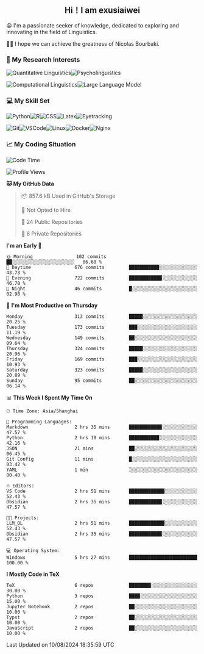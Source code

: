  

## <div align="center">Hi！I am exusiaiwei</div>  

😀 I'm a passionate seeker of knowledge, dedicated to exploring and innovating in the field of Linguistics.

🙋‍♂️ I hope we can achieve the greatness of Nicolas Bourbaki.

### 🔬 My Research Interests  

![Quantitative Linguistics](https://img.shields.io/badge/Quantitative%20Linguistics-%230072CC.svg?&style=for-the-badge&logo=appveyor&logoColor=white)![Psycholinguistics](https://img.shields.io/badge/Psycholinguistics-%2301a3a1.svg?&style=for-the-badge&logo=AWS%20Amplify&logoColor=white)

![Computational Linguistics](https://img.shields.io/badge/Computational%20Linguistics-%231877F2.svg?&style=for-the-badge&logo=Markdown&logoColor=white)![Large Language Model](https://img.shields.io/badge/Large%20Language%20Model-%23F76300.svg?&style=for-the-badge&logo=Android&logoColor=white)

### 💻 My Skill Set

![Python](https://img.shields.io/badge/Python-%2314354C.svg?style=for-the-badge&logo=python&logoColor=white&color=2AB3E3)![R](https://img.shields.io/badge/-R-276DC3?style=for-the-badge&logo=r&logoColor=white)![CSS](https://img.shields.io/badge/-CSS-1572B6?style=for-the-badge&logo=css3&logoColor=white)![Latex](https://img.shields.io/badge/-Latex-008080?style=for-the-badge&logo=latex&logoColor=white)![Eyetracking](https://img.shields.io/badge/Eyetracking-%230078D6?style=for-the-badge&logo=SearXNG&logoColor=#3050FF)

![Git](https://img.shields.io/badge/-Git-F05032?style=for-the-badge&logo=git&logoColor=white)![VSCode](https://img.shields.io/badge/-VSCode-007ACC?style=for-the-badge&logo=visual-studio-code&logoColor=white)![Linux](https://img.shields.io/badge/-Linux-FCC624?style=for-the-badge&logo=linux&logoColor=black)![Docker](https://img.shields.io/badge/-Docker-2496ED?style=for-the-badge&logo=docker&logoColor=white)![Nginx](https://img.shields.io/badge/-Nginx-009639?style=for-the-badge&logo=nginx&logoColor=white)

### 📈 My Coding Situation

<!--START_SECTION:waka-->
![Code Time](http://img.shields.io/badge/Code%20Time-236%20hrs%2021%20mins-blue)

![Profile Views](http://img.shields.io/badge/Profile%20Views-0-blue)

**🐱 My GitHub Data** 

> 📦 857.6 kB Used in GitHub's Storage 
 > 
> 🚫 Not Opted to Hire
 > 
> 📜 24 Public Repositories 
 > 
> 🔑 6 Private Repositories 
 > 
**I'm an Early 🐤** 

```text
🌞 Morning                102 commits         ██░░░░░░░░░░░░░░░░░░░░░░░   06.60 % 
🌆 Daytime                676 commits         ███████████░░░░░░░░░░░░░░   43.73 % 
🌃 Evening                722 commits         ████████████░░░░░░░░░░░░░   46.70 % 
🌙 Night                  46 commits          █░░░░░░░░░░░░░░░░░░░░░░░░   02.98 % 
```
📅 **I'm Most Productive on Thursday** 

```text
Monday                   313 commits         █████░░░░░░░░░░░░░░░░░░░░   20.25 % 
Tuesday                  173 commits         ███░░░░░░░░░░░░░░░░░░░░░░   11.19 % 
Wednesday                149 commits         ██░░░░░░░░░░░░░░░░░░░░░░░   09.64 % 
Thursday                 324 commits         █████░░░░░░░░░░░░░░░░░░░░   20.96 % 
Friday                   169 commits         ███░░░░░░░░░░░░░░░░░░░░░░   10.93 % 
Saturday                 323 commits         █████░░░░░░░░░░░░░░░░░░░░   20.89 % 
Sunday                   95 commits          ██░░░░░░░░░░░░░░░░░░░░░░░   06.14 % 
```


📊 **This Week I Spent My Time On** 

```text
🕑︎ Time Zone: Asia/Shanghai

💬 Programming Languages: 
Markdown                 2 hrs 35 mins       ████████████░░░░░░░░░░░░░   47.57 % 
Python                   2 hrs 18 mins       ███████████░░░░░░░░░░░░░░   42.16 % 
JSON                     21 mins             ██░░░░░░░░░░░░░░░░░░░░░░░   06.45 % 
Git Config               11 mins             █░░░░░░░░░░░░░░░░░░░░░░░░   03.42 % 
YAML                     1 min               ░░░░░░░░░░░░░░░░░░░░░░░░░   00.40 % 

🔥 Editors: 
VS Code                  2 hrs 51 mins       █████████████░░░░░░░░░░░░   52.43 % 
Obsidian                 2 hrs 35 mins       ████████████░░░░░░░░░░░░░   47.57 % 

🐱‍💻 Projects: 
LLM_QL                   2 hrs 51 mins       █████████████░░░░░░░░░░░░   52.43 % 
Obsidian                 2 hrs 35 mins       ████████████░░░░░░░░░░░░░   47.57 % 

💻 Operating System: 
Windows                  5 hrs 27 mins       █████████████████████████   100.00 % 
```

**I Mostly Code in TeX** 

```text
TeX                      6 repos             ████████░░░░░░░░░░░░░░░░░   30.00 % 
Python                   3 repos             ████░░░░░░░░░░░░░░░░░░░░░   15.00 % 
Jupyter Notebook         2 repos             ██░░░░░░░░░░░░░░░░░░░░░░░   10.00 % 
Typst                    2 repos             ██░░░░░░░░░░░░░░░░░░░░░░░   10.00 % 
JavaScript               2 repos             ██░░░░░░░░░░░░░░░░░░░░░░░   10.00 % 
```




 Last Updated on 10/08/2024 18:35:59 UTC
<!--END_SECTION:waka-->
